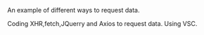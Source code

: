 An example of different ways to request data.

Coding XHR,fetch,JQuerry and Axios to request data.
Using VSC. 